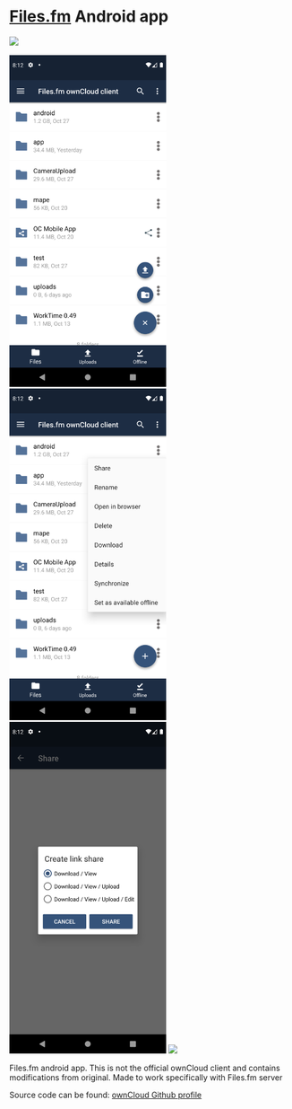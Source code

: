 # [Files.fm](https://Files.fm) Android app

<a href="https://play.google.com/store/apps/details?id=lv.failiem"><img src="https://play.google.com/intl/en_us/badges/images/generic/en_badge_web_generic.png" height="75"></a>

<img src="docs_resources/filelist_device.png" width="280"/> <img src="docs_resources/each_file_menu.png" width="280"/> <img src="docs_resources/share_device.png" width="280" /> <img src="docs_resources/options
.png" width="280" />
 
Files.fm android app. This is not the official ownCloud client and contains modifications from original. 
Made to work specifically with Files.fm server

Source code can be found: <a href="https://github.com/owncloud/android">ownCloud Github profile<a/>
